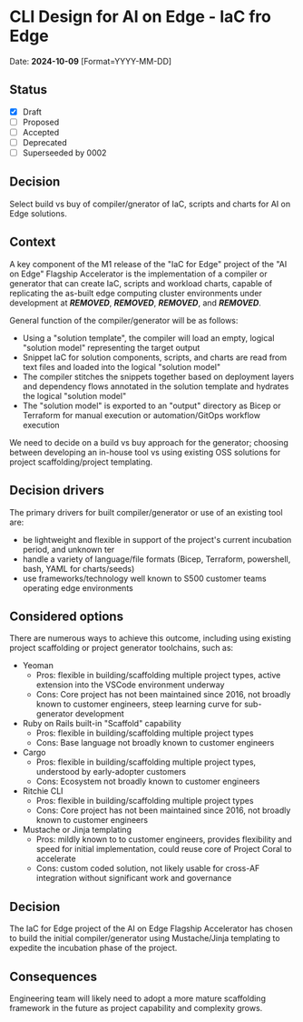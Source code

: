 # CLI Design for AI on Edge - IaC fro Edge

Date: **2024-10-09** [Format=YYYY-MM-DD]

## Status
- [x] Draft
- [ ] Proposed
- [ ] Accepted 
- [ ] Deprecated 
- [ ] Superseeded by 0002

## Decision

Select build vs buy of compiler/gnerator of IaC, scripts and charts for AI on Edge solutions. 

## Context

A key component of the M1 release of the "IaC for Edge" project of the "AI on Edge" Flagship Accelerator is the implementation of a compiler or generator that can create IaC, scripts and workload charts, capable of replicating the as-built edge computing cluster environments under development at ***REMOVED***, ***REMOVED***, ***REMOVED***, and ***REMOVED***.

General function of the compiler/generator will be as follows: 

- Using a "solution template", the compiler will load an empty, logical "solution model" representing the target output
- Snippet IaC for solution components, scripts, and charts are read from text files and loaded into the logical "solution model"
- The compiler stitches the snippets together based on deployment layers and dependency flows annotated in the solution template and hydrates the logical "solution model"
- The "solution model" is exported to an "output" directory as Bicep or Terraform for manual execution or automation/GitOps workflow execution

We need to decide on a build vs buy approach for the generator; choosing between developing an in-house tool vs using existing OSS solutions for project scaffolding/project templating.  

## Decision drivers

The primary drivers for built compiler/generator or use of an existing tool are:

* be lightweight and flexible in support of the project's current incubation period, and unknown ter
* handle a variety of language/file formats (Bicep, Terraform, powershell, bash, YAML for charts/seeds)
* use frameworks/technology well known to S500 customer teams operating edge environments

## Considered options

There are numerous ways to achieve this outcome, including using existing project scaffolding or project generator toolchains, such as:

* Yeoman 
  * Pros: flexible in building/scaffolding multiple project types, active extension into the VSCode environment underway 
  * Cons: Core project has not been maintained since 2016, not broadly known to customer engineers, steep learning curve for sub-generator development
* Ruby on Rails built-in "Scaffold" capability
  * Pros: flexible in building/scaffolding multiple project types
  * Cons: Base language not broadly known to customer engineers
* Cargo
  * Pros: flexible in building/scaffolding multiple project types, understood by early-adopter customers
  * Cons: Ecosystem not broadly known to customer engineers  
* Ritchie CLI
  * Pros: flexible in building/scaffolding multiple project types
  * Cons: Core project has not been maintained since 2016, not broadly known to customer engineers  
* Mustache or Jinja templating 
  * Pros: mildly known to to customer engineers, provides flexibility and speed for initial implementation, could reuse core of Project Coral to accelerate
  * Cons: custom coded solution, not likely usable for cross-AF integration without significant work and governance

## Decision

The IaC for Edge project of the AI on Edge Flagship Accelerator has chosen to build the initial compiler/generator using Mustache/Jinja templating to expedite the incubation phase of the project. 

## Consequences

Engineering team will likely need to adopt a more mature scaffolding framework in the future as project capability and complexity grows. 
 
